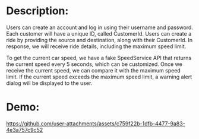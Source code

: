 # Description:
Users can create an account and log in using their username and password. Each customer will have a unique ID, called CustomerId. Users can create a ride by providing the source and destination, along with their CustomerId. In response, we will receive ride details, including the maximum speed limit.

To get the current car speed, we have a fake SpeedService API that returns the current speed every 5 seconds, which can be customized. Once we receive the current speed, we can compare it with the maximum speed limit. If the current speed exceeds the maximum speed limit, a warning alert dialog will be displayed to the user.

# Demo:
https://github.com/user-attachments/assets/c759f22b-1dfb-4477-9a83-4e3a757c9c52

